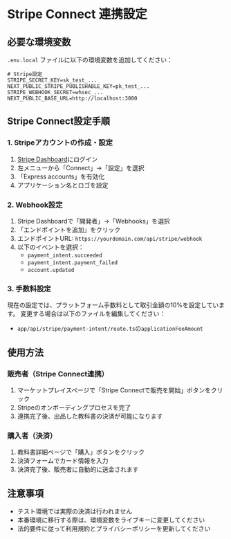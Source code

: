 # Stripe Connect 連携設定

## 必要な環境変数

`.env.local` ファイルに以下の環境変数を追加してください：

```env
# Stripe設定
STRIPE_SECRET_KEY=sk_test_...
NEXT_PUBLIC_STRIPE_PUBLISHABLE_KEY=pk_test_...
STRIPE_WEBHOOK_SECRET=whsec_...
NEXT_PUBLIC_BASE_URL=http://localhost:3000
```

## Stripe Connect設定手順

### 1. Stripeアカウントの作成・設定

1. [Stripe Dashboard](https://dashboard.stripe.com/)にログイン
2. 左メニューから「Connect」→「設定」を選択
3. 「Express accounts」を有効化
4. アプリケーション名とロゴを設定

### 2. Webhook設定

1. Stripe Dashboardで「開発者」→「Webhooks」を選択
2. 「エンドポイントを追加」をクリック
3. エンドポイントURL: `https://yourdomain.com/api/stripe/webhook`
4. 以下のイベントを選択：
   - `payment_intent.succeeded`
   - `payment_intent.payment_failed`
   - `account.updated`

### 3. 手数料設定

現在の設定では、プラットフォーム手数料として取引金額の10%を設定しています。
変更する場合は以下のファイルを編集してください：

- `app/api/stripe/payment-intent/route.ts`の`applicationFeeAmount`

## 使用方法

### 販売者（Stripe Connect連携）

1. マーケットプレイスページで「Stripe Connectで販売を開始」ボタンをクリック
2. Stripeのオンボーディングプロセスを完了
3. 連携完了後、出品した教科書の決済が可能になります

### 購入者（決済）

1. 教科書詳細ページで「購入」ボタンをクリック
2. 決済フォームでカード情報を入力
3. 決済完了後、販売者に自動的に送金されます

## 注意事項

- テスト環境では実際の決済は行われません
- 本番環境に移行する際は、環境変数をライブキーに変更してください
- 法的要件に従って利用規約とプライバシーポリシーを更新してください
